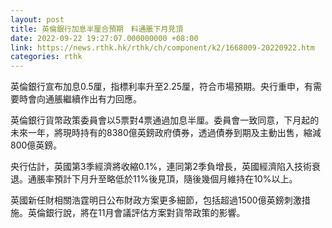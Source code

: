 ```yaml
---
layout: post
title: 英倫銀行加息半厘合預期　料通脹下月見頂
date: 2022-09-22 19:27:07.000000000 +08:00
link: https://news.rthk.hk/rthk/ch/component/k2/1668009-20220922.htm
categories: rthk
---
```


英倫銀行宣布加息0.5厘，指標利率升至2.25厘，符合市場預期。央行重申，有需要時會向通脹繼續作出有力回應。

英倫銀行貨幣政策委員會以5票對4票通過加息半厘。委員會一致同意，下月起的未來一年，將現時持有的8380億英鎊政府債券，透過債券到期及主動出售，縮減800億英鎊。

央行估計，英國第3季經濟將收縮0.1%，連同第2季負增長，英國經濟陷入技術衰退。通脹率預計下月升至略低於11%後見頂，隨後幾個月維持在10%以上。

英國新任財相關浩霆明日公布財政方案更多細節，包括超過1500億英鎊刺激措施。英倫銀行說，將在11月會議評估方案對貨幣政策的影響。
